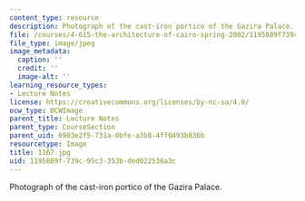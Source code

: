```yaml
---
content_type: resource
description: Photograph of the cast-iron portico of the Gazira Palace.
file: /courses/4-615-the-architecture-of-cairo-spring-2002/1195889f739c95c3353bded022536a3c_1167.jpg
file_type: image/jpeg
image_metadata:
  caption: ''
  credit: ''
  image-alt: ''
learning_resource_types:
- Lecture Notes
license: https://creativecommons.org/licenses/by-nc-sa/4.0/
ocw_type: OCWImage
parent_title: Lecture Notes
parent_type: CourseSection
parent_uid: 6903e2f5-731a-0bfe-a3b8-4ff0493b836b
resourcetype: Image
title: 1167.jpg
uid: 1195889f-739c-95c3-353b-ded022536a3c
---
```

Photograph of the cast-iron portico of the Gazira Palace.